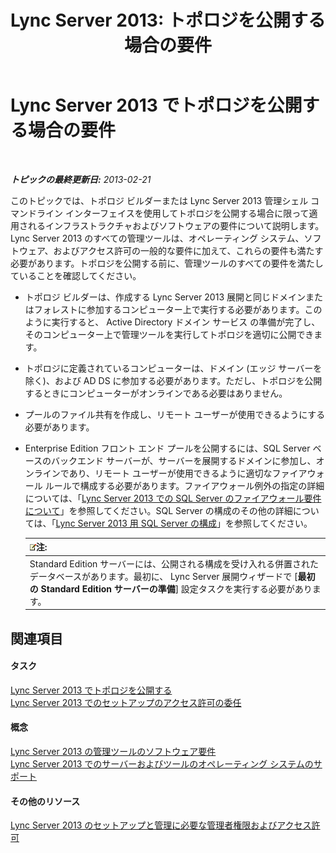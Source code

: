 ﻿---
title: 'Lync Server 2013: トポロジを公開する場合の要件'
TOCTitle: トポロジを公開する場合の要件
ms:assetid: 841cdf5d-d884-414d-ab50-3bb681b622ed
ms:mtpsurl: https://technet.microsoft.com/ja-jp/library/Gg195733(v=OCS.15)
ms:contentKeyID: 48272755
ms.date: 05/19/2016
mtps_version: v=OCS.15
ms.translationtype: HT
---

# Lync Server 2013 でトポロジを公開する場合の要件

 

_**トピックの最終更新日:** 2013-02-21_

このトピックでは、トポロジ ビルダーまたは Lync Server 2013 管理シェル コマンドライン インターフェイスを使用してトポロジを公開する場合に限って適用されるインフラストラクチャおよびソフトウェアの要件について説明します。Lync Server 2013 のすべての管理ツールは、オペレーティング システム、ソフトウェア、およびアクセス許可の一般的な要件に加えて、これらの要件も満たす必要があります。トポロジを公開する前に、管理ツールのすべての要件を満たしていることを確認してください。

  - トポロジ ビルダーは、作成する Lync Server 2013 展開と同じドメインまたはフォレストに参加するコンピューター上で実行する必要があります。このように実行すると、 Active Directory ドメイン サービス の準備が完了し、そのコンピューター上で管理ツールを実行してトポロジを適切に公開できます。

  - トポロジに定義されているコンピューターは、ドメイン (エッジ サーバーを除く)、および AD DS に参加する必要があります。ただし、トポロジを公開するときにコンピューターがオンラインである必要はありません。

  - プールのファイル共有を作成し、リモート ユーザーが使用できるようにする必要があります。

  - Enterprise Edition フロント エンド プールを公開するには、SQL Server ベースのバックエンド サーバーが、サーバーを展開するドメインに参加し、オンラインであり、リモート ユーザーが使用できるように適切なファイアウォール ルールで構成する必要があります。ファイアウォール例外の指定の詳細については、「[Lync Server 2013 での SQL Server のファイアウォール要件について](lync-server-2013-understanding-firewall-requirements-for-sql-server.md)」を参照してください。SQL Server の構成のその他の詳細については、「[Lync Server 2013 用 SQL Server の構成](lync-server-2013-configure-sql-server-for-lync-server.md)」を参照してください。
    
    <table>
    <thead>
    <tr class="header">
    <th><img src="images/Gg412781.note(OCS.15).gif" title="note" alt="note" />注:</th>
    </tr>
    </thead>
    <tbody>
    <tr class="odd">
    <td>Standard Edition サーバーには、公開される構成を受け入れる併置されたデータベースがあります。最初に、 Lync Server 展開ウィザードで [<strong>最初の Standard Edition サーバーの準備</strong>] 設定タスクを実行する必要があります。</td>
    </tr>
    </tbody>
    </table>


## 関連項目

#### タスク

[Lync Server 2013 でトポロジを公開する](lync-server-2013-publish-the-topology.md)  
[Lync Server 2013 でのセットアップのアクセス許可の委任](lync-server-2013-delegate-setup-permissions.md)  

#### 概念

[Lync Server 2013 の管理ツールのソフトウェア要件](lync-server-2013-administrative-tools-software-requirements.md)  
[Lync Server 2013 でのサーバーおよびツールのオペレーティング システムのサポート](lync-server-2013-server-and-tools-operating-system-support.md)  

#### その他のリソース

[Lync Server 2013 のセットアップと管理に必要な管理者権限およびアクセス許可](lync-server-2013-administrator-rights-and-permissions-required-for-setup-and-administration.md)

